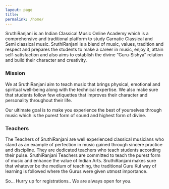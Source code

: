 ```yaml
---
layout: page
title: 
permalink: /home/
---
```


SruthiRanjani is an Indian Classical Music Online Academy which is a comprehensive and traditional platform to study Carnatic Classical and Semi classical music. SruthiRanjani is a blend of music, values, tradition and respect and prepares the students to make a career in music, enjoy it, attain self-satisfaction and also aims to establish the divine “Guru-Sishya” relation and build their character and creativity.

### Mission
We at SruthiRanjani aim to teach music that brings physical, emotional and spiritual well-being along with the technical expertise. We also make sure that students follow few etiquettes that improves their character and personality throughout their life.

Our ultimate goal is to make you experience the best of yourselves through music which is the purest form of sound and highest form of divine.


### Teachers
The Teachers of SruthiRanjani are well experienced classical musicians who stand as an example of perfection in music gained through sincere practice and discipline. They are dedicated teachers who teach students according their pulse. SruthiRanjani Teachers are committed to teach the purest form of music and enhance the value of Indian Arts. SruthiRanjani makes sure that whatever be the medium of teaching, the traditional Guru Kul way of learning is followed where the Gurus were given utmost importance.



So... Hurry up for registrations.. We are always open for you.


